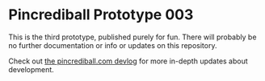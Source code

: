 # Pincrediball Prototype 003

This is the third prototype, published purely for fun.
There will probably be no further documentation or info or updates on this repository.

Check out [the pincrediball.com devlog](https://www.pincrediball.com/devlog) for more in-depth updates about development.
